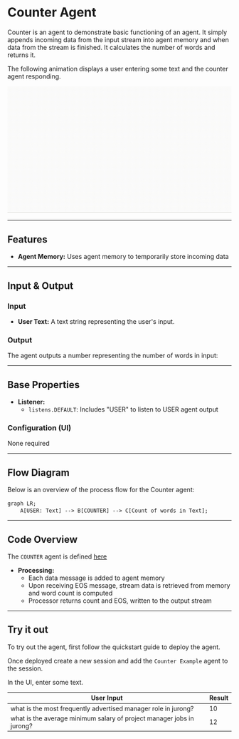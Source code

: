 # Counter Agent

Counter is an agent to demonstrate basic functioning of an agent. It simply appends incoming data from the input stream into agent memory and when data from the stream is finished. It calculates the number of words and returns it. 

The following animation displays a user entering some text and the counter agent responding.

![Demo of Counter agent](/docs/images/counter.gif)

---

## Features

- **Agent Memory:** Uses agent memory to temporarily store incoming data

---

## Input & Output

### Input

- **User Text:** A text string representing the user's input.

### Output

The agent outputs a number representing the number of words in input:

---

## Base Properties

- **Listener:**
  - `listens.DEFAULT`: Includes "USER" to listen to USER agent output

### Configuration (UI)

None required

---

## Flow Diagram

Below is an overview of the process flow for the Counter agent:

```mermaid
graph LR;
    A[USER: Text] --> B[COUNTER] --> C[Count of words in Text];
```

---

## Code Overview

The `COUNTER` agent is defined [here](https://github.com/rit-git/blue-examples/blob/v0.9/agents/counter/src/counter_agent.py)

- **Processing:**
  - Each data message is added to agent memory
  - Upon receiving EOS message, stream data is retrieved from memory and word count is computed
  - Processor returns count and EOS, written to the output stream

---

## Try it out

To try out the agent, first follow the quickstart guide to deploy the agent.

Once deployed create a new session and add the `Counter Example` agent to the session.

In the UI, enter some text.

| **User Input** | **Result** |
|--------------------------------|---------|
| what is the most frequently advertised manager role in jurong? | 10 |
| what is the average minimum salary of project manager jobs in jurong? | 12 |

